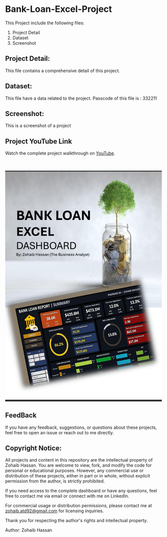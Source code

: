 # Bank-Loan-Excel-Project
This Project include the following files: <br>
1.	Project Detail <br>
2.	Dataset <br>
3.	Screenshot <br>

## Project Detail: 
This file contains a comprehensive detail of this project.

## Dataset:
This file have a data related to the project. Passcode of this file is : 332211

## Screenshot:
This is a screenshot of a project 

## Project YouTube Link

Watch the complete project walkthrough on [YouTube](https://youtu.be/uaOU2ik64Ho).

<br> <br>
![Alt Text](screenshot.png)

## FeedBack
If you have any feedback, suggestions, or questions about these projects, feel free to open an issue or reach out to me directly.

## Copyright Notice: 

All projects and content in this repository are the intellectual property of Zohaib Hassan. You are welcome to view, fork, and modify the code for personal or educational purposes. However, any commercial use or distribution of these projects, either in part or in whole, without explicit permission from the author, is strictly prohibited.

If you need access to the complete dashboard or have any questions, feel free to contact me via email or connect with me on LinkedIn.

For commercial usage or distribution permissions, please contact me at zohaib.atd92@gmail.com for licensing inquiries.

Thank you for respecting the author's rights and intellectual property.

Author: 
Zohaib Hassan
